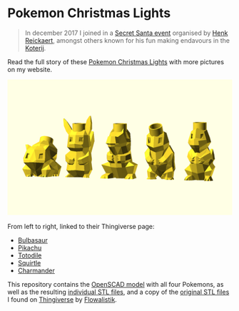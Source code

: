 # Pokemon Christmas Lights

> In december 2017 I joined in a [Secret Santa event](https://www.facebook.com/events/189537648284407/) organised by [Henk Reickaert](http://www.henkrijckaert.be), amongst others known for his fun making endavours in the [Koterij](http://www.koterij.be).

Read the full story of these [Pokemon Christmas Lights](http://christophe.vg/embedded/Pokemon-Christmas-Lights) with more pictures on my website.

![Pokemon Christmas Lights](media/all.png)

From left to right, linked to their Thingiverse page:

* [Bulbasaur](https://www.thingiverse.com/thing:2692444)
* [Pikachu](https://www.thingiverse.com/thing:2692445)
* [Totodile](https://www.thingiverse.com/thing:2692446)
* [Squirtle](https://www.thingiverse.com/thing:2692449)
* [Charmander](https://www.thingiverse.com/thing:2697678)

This repository contains the [OpenSCAD model](src/pokemon.scad) with all four Pokemons, as well as the resulting [individual STL files](src/), and a copy of the [original STL files](lib/) I found on [Thingiverse](https://www.thingiverse.com) by [Flowalistik](https://www.thingiverse.com/FLOWALISTIK/about).
